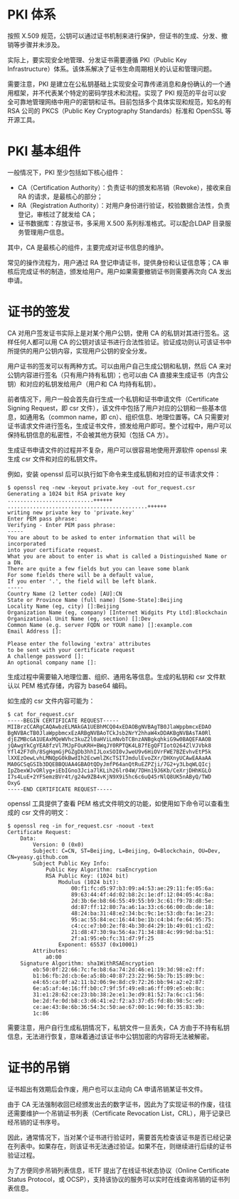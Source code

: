 # PKI 体系

按照 X.509 规范，公钥可以通过证书机制来进行保护，但证书的生成、分发、撤销等步骤并未涉及。

实际上，要实现安全地管理、分发证书需要遵循 PKI（Public Key Infrastructure）体系。该体系解决了证书生命周期相关的认证和管理问题。

需要注意，PKI 是建立在公私钥基础上实现安全可靠传递消息和身份确认的一个通用框架，并不代表某个特定的密码学技术和流程。实现了 PKI 规范的平台可以安全可靠地管理网络中用户的密钥和证书。目前包括多个具体实现和规范，知名的有 RSA 公司的 PKCS（Public Key Cryptography Standards）标准和 OpenSSL 等开源工具。



# PKI 基本组件

一般情况下，PKI 至少包括如下核心组件：

- CA（Certification Authority）：负责证书的颁发和吊销（Revoke），接收来自 RA 的请求，是最核心的部分；
- RA（Registration Authority）：对用户身份进行验证，校验数据合法性，负责登记，审核过了就发给 CA；
- 证书数据库：存放证书，多采用 X.500 系列标准格式。可以配合LDAP 目录服务管理用户信息。

其中，CA 是最核心的组件，主要完成对证书信息的维护。

常见的操作流程为，用户通过 RA 登记申请证书，提供身份和认证信息等；CA 审核后完成证书的制造，颁发给用户。用户如果需要撤销证书则需要再次向 CA 发出申请。

# 证书的签发

CA 对用户签发证书实际上是对某个用户公钥，使用 CA 的私钥对其进行签名。这样任何人都可以用 CA 的公钥对该证书进行合法性验证。验证成功则认可该证书中所提供的用户公钥内容，实现用户公钥的安全分发。

用户证书的签发可以有两种方式。可以由用户自己生成公钥和私钥，然后 CA 来对公钥内容进行签名（只有用户持有私钥）；也可以由 CA 直接来生成证书（内含公钥）和对应的私钥发给用户（用户和 CA 均持有私钥）。

前者情况下，用户一般会首先自行生成一个私钥和证书申请文件（Certificate Signing Request，即 csr 文件），该文件中包括了用户对应的公钥和一些基本信息，如通用名（common name，即 cn）、组织信息、地理位置等。CA 只需要对证书请求文件进行签名，生成证书文件，颁发给用户即可。整个过程中，用户可以保持私钥信息的私密性，不会被其他方获知（包括 CA 方）。

生成证书申请文件的过程并不复杂，用户可以很容易地使用开源软件 openssl 来生成 csr 文件和对应的私钥文件。

例如，安装 openssl 后可以执行如下命令来生成私钥和对应的证书请求文件：

```
$ openssl req -new -keyout private.key -out for_request.csr
Generating a 1024 bit RSA private key
...........................++++++
............................................++++++
writing new private key to 'private.key'
Enter PEM pass phrase:
Verifying - Enter PEM pass phrase:
-----
You are about to be asked to enter information that will be incorporated
into your certificate request.
What you are about to enter is what is called a Distinguished Name or a DN.
There are quite a few fields but you can leave some blank
For some fields there will be a default value,
If you enter '.', the field will be left blank.
-----
Country Name (2 letter code) [AU]:CN
State or Province Name (full name) [Some-State]:Beijing
Locality Name (eg, city) []:Beijing
Organization Name (eg, company) [Internet Widgits Pty Ltd]:Blockchain
Organizational Unit Name (eg, section) []:Dev
Common Name (e.g. server FQDN or YOUR name) []:example.com
Email Address []:

Please enter the following 'extra' attributes
to be sent with your certificate request
A challenge password []:
An optional company name []:
```

生成过程中需要输入地理位置、组织、通用名等信息。生成的私钥和 csr 文件默认以 PEM 格式存储，内容为 base64 编码。

如生成的 csr 文件内容可能为：

```
$ cat for_request.csr                                                                                                                                       
-----BEGIN CERTIFICATE REQUEST-----
MIIBrzCCARgCAQAwbzELMAkGA1UEBhMCQ04xEDAOBgNVBAgTB0JlaWppbmcxEDAO
BgNVBAcTB0JlaWppbmcxEzARBgNVBAoTCkJsb2NrY2hhaW4xDDAKBgNVBAsTA0Rl
djEZMBcGA1UEAxMQeWVhc3kuZ2l0aHViLmNvbTCBnzANBgkqhkiG9w0BAQEFAAOB
jQAwgYkCgYEA8fzVl7MJpFOuKRH+BWqJY0RPTQK4LB7fEgQFTIotO264ZlVJVbk8
Yfl42F7dh/8SgHqmGjPGZgDb3hhIJLoxSOI0vJweU9v6HiOVrFWE7BZEvhvEtP5k
lXXEzOewLvhLMNQpG0kBwdIh2EcwmlZKcTSITJmdulEvoZXr/DHXnyUCAwEAAaAA
MA0GCSqGSIb3DQEBBQUAA4GBAOtQDyJmfP64anQtRuEZPZji/7G2+y3LbqWLQIcj
IpZbexWJvORlyg+iEbIGno3Jcia7lKLih26lr04W/7DHn19J6Kb/CeXrjDHhKGLO
I7s4LuE+2YFSemzBVr4t/g24w9ZB4vKjN9X9i5hc6c6uQ45rNlQ8UK5nAByQ/TWD
OxyG
-----END CERTIFICATE REQUEST-----
```

openssl 工具提供了查看 PEM 格式文件明文的功能，如使用如下命令可以查看生成的 csr 文件的明文：

```
$ openssl req -in for_request.csr -noout -text
Certificate Request:
    Data:
        Version: 0 (0x0)
        Subject: C=CN, ST=Beijing, L=Beijing, O=Blockchain, OU=Dev, CN=yeasy.github.com
        Subject Public Key Info:
            Public Key Algorithm: rsaEncryption
            RSA Public Key: (1024 bit)
                Modulus (1024 bit):
                    00:f1:fc:d5:97:b3:09:a4:53:ae:29:11:fe:05:6a:
                    89:63:44:4f:4d:02:b8:2c:1e:df:12:04:05:4c:8a:
                    2d:3b:6e:b8:66:55:49:55:b9:3c:61:f9:78:d8:5e:
                    dd:87:ff:12:80:7a:a6:1a:33:c6:66:00:db:de:18:
                    48:24:ba:31:48:e2:34:bc:9c:1e:53:db:fa:1e:23:
                    95:ac:55:84:ec:16:44:be:1b:c4:b4:fe:64:95:75:
                    c4:cc:e7:b0:2e:f8:4b:30:d4:29:1b:49:01:c1:d2:
                    21:d8:47:30:9a:56:4a:71:34:88:4c:99:9d:ba:51:
                    2f:a1:95:eb:fc:31:d7:9f:25
                Exponent: 65537 (0x10001)
        Attributes:
            a0:00
    Signature Algorithm: sha1WithRSAEncryption
        eb:50:0f:22:66:7c:fe:b8:6a:74:2d:46:e1:19:3d:98:e2:ff:
        b1:b6:fb:2d:cb:6e:a5:8b:40:87:23:22:96:5b:7b:15:89:bc:
        e4:65:ca:0f:a2:11:b2:06:9e:8d:c9:72:26:bb:94:a2:e2:87:
        6e:a5:af:4e:16:ff:b0:c7:9f:5f:49:e8:a6:ff:09:e5:eb:8c:
        31:e1:28:62:ce:23:bb:38:2e:e1:3e:d9:81:52:7a:6c:c1:56:
        be:2d:fe:0d:b8:c3:d6:41:e2:f2:a3:37:d5:fd:8b:98:5c:e9:
        ce:ae:43:8e:6b:36:54:3c:50:ae:67:00:1c:90:fd:35:83:3b:
        1c:86
```

需要注意，用户自行生成私钥情况下，私钥文件一旦丢失，CA 方由于不持有私钥信息，无法进行恢复，意味着通过该证书中公钥加密的内容将无法被解密。

# 证书的吊销

证书超出有效期后会作废，用户也可以主动向 CA 申请吊销某证书文件。

由于 CA 无法强制收回已经颁发出去的数字证书，因此为了实现证书的作废，往往还需要维护一个吊销证书列表（Certificate Revocation List，CRL），用于记录已经吊销的证书序号。

因此，通常情况下，当对某个证书进行验证时，需要首先检查该证书是否已经记录在列表中。如果存在，则该证书无法通过验证。如果不在，则继续进行后续的证书验证过程。

为了方便同步吊销列表信息，IETF 提出了在线证书状态协议（Online Certificate Status Protocol，或 OCSP），支持该协议的服务可以实时在线查询吊销的证书列表信息。